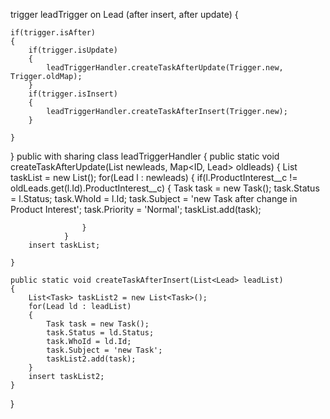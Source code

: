 trigger leadTrigger on Lead (after insert, after update) 
{
    
    if(trigger.isAfter)
    {
        if(trigger.isUpdate)
        {
            leadTriggerHandler.createTaskAfterUpdate(Trigger.new, Trigger.oldMap);
        }
        if(trigger.isInsert)
        {
            leadTriggerHandler.createTaskAfterInsert(Trigger.new);
        }
        
    }
	
}
public with sharing class leadTriggerHandler 
{
    public static void createTaskAfterUpdate(List<Lead> newleads, Map<ID, Lead> oldleads)
    {
        List<Task> taskList = new List<Task>();
            	for(Lead l : newleads)
                {
                    if(l.ProductInterest__c != oldLeads.get(l.Id).ProductInterest__c)
                    {
                        Task task = new Task();
            			task.Status = l.Status;
            			task.WhoId = l.Id;
            			task.Subject = 'new Task after change in Product Interest';
                        task.Priority = 'Normal';
            			taskList.add(task);
                    
                    }
                }
        insert taskList;
     
    }
    
    public static void createTaskAfterInsert(List<Lead> leadList)
    {
        List<Task> taskList2 = new List<Task>();
        for(Lead ld : leadList)
        {
            Task task = new Task();
            task.Status = ld.Status;
            task.WhoId = ld.Id;
            task.Subject = 'new Task';
            taskList2.add(task);
        }
        insert taskList2;
    }
	
}
